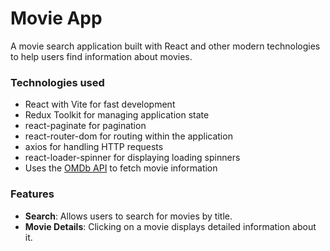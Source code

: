 # Movie App

A movie search application built with React and other modern technologies to help users find information about movies.

### Technologies used

- React with Vite for fast development
- Redux Toolkit for managing application state
- react-paginate for pagination
- react-router-dom for routing within the application
- axios for handling HTTP requests
- react-loader-spinner for displaying loading spinners
- Uses the [OMDb API](https://www.omdbapi.com/) to fetch movie information

### Features

- **Search**: Allows users to search for movies by title.
- **Movie Details**: Clicking on a movie displays detailed information about it.